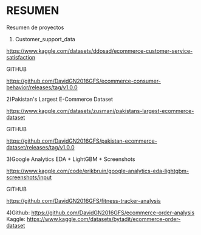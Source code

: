 # RESUMEN
Resumen de proyectos

1) Customer_support_data

https://www.kaggle.com/datasets/ddosad/ecommerce-customer-service-satisfaction

GITHUB

https://github.com/DavidGN2016GFS/ecommerce-consumer-behavior/releases/tag/v1.0.0

2)Pakistan's Largest E-Commerce Dataset

https://www.kaggle.com/datasets/zusmani/pakistans-largest-ecommerce-dataset

GITHUB

https://github.com/DavidGN2016GFS/pakistan-ecommerce-dataset/releases/tag/v1.0.0

3)Google Analytics EDA + LightGBM + Screenshots



https://www.kaggle.com/code/erikbruin/google-analytics-eda-lightgbm-screenshots/input 

GITHUB

https://github.com/DavidGN2016GFS/fitness-tracker-analysis

4)Github: https://github.com/DavidGN2016GFS/ecommerce-order-analysis 
Kaggle: https://www.kaggle.com/datasets/bytadit/ecommerce-order-dataset
